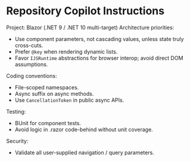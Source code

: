 # Repository Copilot Instructions

Project: Blazor (.NET 9 / .NET 10 multi-target)
Architecture priorities:
- Use component parameters, not cascading values, unless state truly cross-cuts.
- Prefer `@key` when rendering dynamic lists.
- Favor `IJSRuntime` abstractions for browser interop; avoid direct DOM assumptions.

Coding conventions:
- File-scoped namespaces.
- Async suffix on async methods.
- Use `CancellationToken` in public async APIs.

Testing:
- BUnit for component tests.
- Avoid logic in .razor code-behind without unit coverage.

Security:
- Validate all user-supplied navigation / query parameters.

